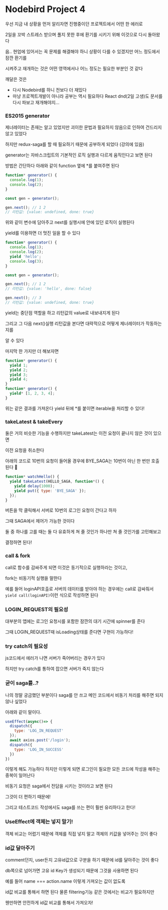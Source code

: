 # Nodebird Project 4

우선 지금 내 상황을 먼저 알리자면 진행중이던 프로젝트에서 어떤 한 에러로

2일을 꼬박 스트레스 받으며 풀지 못한 후에 환기를 시키기 위해 이것으로 다시 돌아왔다

음.. 현업에 있어서는 꼭 문제를 해결해야 하니 상황이 다를 수 있겠지만 어느 정도에서 잠깐 환기를

시켜주고 재개하는 것은 어떤 영역에서나 어느 정도는 필요한 부분인 것 같다

깨달은 것은

- 다시 Nodebird를 하니 전보다 더 재밌다
- 마냥 프로젝트개발이 아니라 공부는 역시 필요하다 React dnd(2일 고생)도 문서를 다시 파보고 재개해야지...

### ES2015 generator

제너레이터는 존재는 알고 있었지만 괴이한 문법과 필요하지 않음으로 인하여 건드리지 않고 있었다

하지만 redux-saga를 할 때 필요하기 때문에 공부하게 되었다 (강의에 있음)

generator는 자바스크립트의 기본적인 로직 실행과 다르게 움직인다고 보면 된다

방법은 간단하다 아래와 같이 function 옆에 \*를 붙여주면 된다

```js
function* generator() {
  console.log(1);
  console.log(2);
}

const gen = generator();

gen.next(); // 1 2
// 리턴값: {value: undefined, done: true}
```

위와 같이 변수에 담아주고 next를 실행시에 안에 있던 로직이 실행된다

yield를 이용하면 더 멋진 일을 할 수 있다

```js
function* generator() {
  console.log(1);
  console.log(2);
  yield 'hello';
  console.log(3);
}

const gen = generator();

gen.next(); // 1 2
// 리턴값: {value: 'hello', done: false}

gen.next(); // 3
// 리턴값: {value: undefined, done: true}
```

yield는 중단점 역할을 하고 리턴값의 value로 내보내지게 된다

그리고 그 다음 next()실행 리턴값을 본다면 대략적으로 어떻게 제너레이터가 작동하는지를

알 수 있다

마지막 한 가지만 더 해보자면

```js
function* generator() {
  yield 1;
  yield 2;
  yield 3;
  yield 4;
}
function* generator() {
  yield* [1, 2, 3, 4];
}
```

위는 같은 결과를 가져온다 yield 뒤에 \*를 붙이면 iterable을 처리할 수 있다!

### takeLatest & takeEvery

둘은 거의 비슷한 기능을 수행하지만 takeLatest는 이전 요청이 끝나지 않은 것이 있으면

이전 요청을 취소한다

아래의 코드로 10번의 요청이 들어올 경우에 BYE_SAGA는 10번이 아닌 한 번만 호출된다

```js
function* watchHello() {
  yield takeLatest(HELLO_SAGA, function*() {
    yield delay(1000);
    yield put({ type: 'BYE_SAGA' });
  });
}
```
버튼을 막 클릭해서 서버로 10번의 로그인 요청이 간다고 하자

그때 SAGA에서 제어가 가능한 것이다

둘 중 하나를 고를 때는 둘 다 유효하게 쳐 줄 것인가 하나만 쳐 줄 것인가를 고민해보고

결정하면 된다!

### call & fork
call로 함수를 감싸주게 되면 이것은 동기적으로 실행하라는 것이고,

fork는 비동기적 실행을 말한다

예를 들어 loginAPI호출로 서버의 데이터를 받아야 하는 경우에는 call로 감싸줘서
`yield call(loginAPI)`이런 식으로 작성하면 된다


### LOGIN_REQUEST의 필요성
대부분의 앱에는 로그인 요청시를 포함한 잠깐의 대기 시간에 spinner를 준다

그때 LOGIN_REQUEST때 isLoading상태를 준다면 구현이 가능하다!

### try catch의 필요성
js코드에서 에러가 나면 서버가 죽어버리는 경우가 있다

하지만 try catch를 통하여 잡으면 서버가 죽지 않는다

### 굳이 saga를..?
나의 정말 궁금했던 부분이다 saga를 안 쓰고 메인 코드에서 비동기 처리를 해주면 되지 않나 싶었다

아래와 같이 말이다.
```js
useEffect(async()=> {
  dispatch({
    type: 'LOG_IN_REQUEST'
  });
  await axios.post('/login');
  dispatch({
    type: 'LOG_IN_SUCCESS'
  })
})
```
이렇게 해도 가능하다 하지만 이렇게 되면 로그인이 필요한 모든 코드에 작성을 해주는 중복이 일어난다

비동기 요청은 saga에서 전담을 시키는 것이라고 보면 된다

그것이 더 편하기 때문에!

그리고 테스트코드 작성에서도 saga를 쓰는 편이 훨씬 유리하다고 한다!

### UseEffect에 객체는 넣지 말기!
객체 비교는 어렵기 때문에 객체를 직접 넣지 말고 객체의 키값을 넣어주는 것이 좋다

### id값 달아주기
comment던지, user든지 고유id값으로 구분을 하기 때문에 id를 달아주는 것이 좋다

db쪽으로 넘어가면 고유 id Key가 생성되기 때문에 그것을 사용하면 된다

예를 들어 name === action.name 이렇게 가져오는 값이 없도록

id값 비교를 통해서 하면 된다 물론 filtering기능 같은 것에서는 비교가 필요하지만

웬만하면 안전하게 id값 비교를 통해서 가져오자!